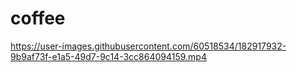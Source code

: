 # coffee



https://user-images.githubusercontent.com/60518534/182917932-9b9af73f-e1a5-49d7-9c14-3cc864094159.mp4


